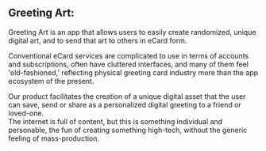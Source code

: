## Greeting Art:

Greeting Art is an app that allows users to easily create randomized, unique digital art, and to send that art to others in eCard form.  

Conventional eCard services are complicated to use in terms of accounts and subscriptions, often have cluttered interfaces, and many of them feel 'old-fashioned,' reflecting physical greeting card industry more than the app ecosystem of the present.  
  
Our product facilitates the creation of a unique digital asset that the user can save, send or share as a personalized digital greeting to a friend or loved-one.  
The internet is full of content, but this is something individual and personable, the fun of creating something high-tech, without the generic feeling of mass-production.
